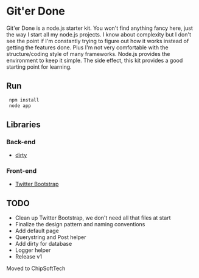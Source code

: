 # Git'er Done

Git'er Done is a node.js starter kit.  You won't find anything fancy here, just the way I start all my node.js projects. I know about complexity but I don't see the point if I'm constantly trying to figure out how it works instead of getting the features done. Plus I'm not very comfortable with the structure/coding style of many frameworks.  Node.js provides the environment to keep it simple.  The side effect, this kit provides a good starting point for learning.

## Run

```bash
 npm install
 node app
 ```

## Libraries

### Back-end

- [dirty](https://github.com/felixge/node-dirty/)


### Front-end

- [Twitter Bootstrap](http://twitter.github.com/bootstrap/)

## TODO

- Clean up Twitter Bootstrap, we don't need all that files at start
- Finalize the design pattern and naming conventions
- Add default page
- Querystring and Post helper
- Add dirty for database 
- Logger helper
- Release v1


Moved to ChipSoftTech
